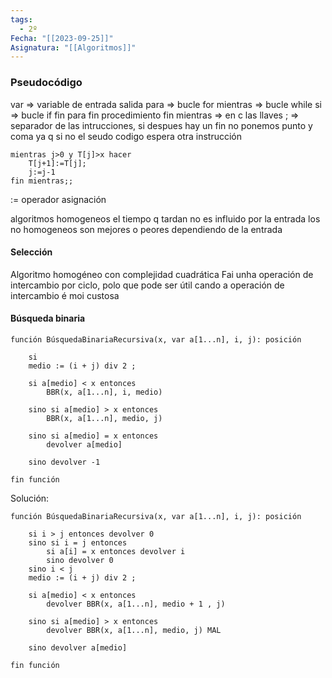 ```yaml
---
tags:
  - 2º
Fecha: "[[2023-09-25]]"
Asignatura: "[[Algoritmos]]"
---
```


### Pseudocódigo

var => variable de entrada salida
para => bucle for
mientras => bucle while
si => bucle if
fin para fin procedimiento fin mientras => en c las llaves
; => separador de las intrucciones, si despues hay un fin no ponemos punto y coma ya        q si no el seudo codigo espera otra instrucción
```
mientras j>0 y T[j]>x hacer
	T[j+1]:=T[j];
	j:=j‐1
fin mientras;;
```
:= operador asignación

algoritmos homogeneos el tiempo q tardan no es influido por la entrada
los no homogeneos son mejores o peores dependiendo de la entrada

#### Selección

Algoritmo homogéneo con complejidad cuadrática
Fai unha operación de intercambio por ciclo, polo que pode ser útil cando a operación de intercambio é moi custosa

#### Búsqueda binaria

``` 
función BúsquedaBinariaRecursiva(x, var a[1...n], i, j): posición
	
	si 
	medio := (i + j) div 2 ;
	
	si a[medio] < x entonces
		BBR(x, a[1...n], i, medio)
		
	sino si a[medio] > x entonces
		BBR(x, a[1...n], medio, j)
		
	sino si a[medio] = x entonces
		devolver a[medio]
		
	sino devolver -1
	
fin función

```

Solución:
```
función BúsquedaBinariaRecursiva(x, var a[1...n], i, j): posición
	
	si i > j entonces devolver 0 
	sino si i = j entonces
		si a[i] = x entonces devolver i
		sino devolver 0
	sino i < j
	medio := (i + j) div 2 ;
	
	si a[medio] < x entonces
		devolver BBR(x, a[1...n], medio + 1 , j)
		
	sino si a[medio] > x entonces
		devolver BBR(x, a[1...n], medio, j) MAL
		
	sino devolver a[medio]
	
fin función

```


